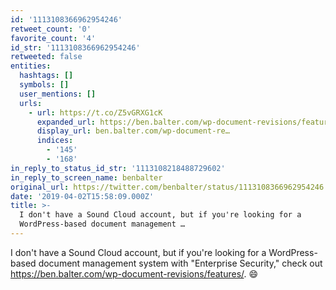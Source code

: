 ```yaml
---
id: '1113108366962954246'
retweet_count: '0'
favorite_count: '4'
id_str: '1113108366962954246'
retweeted: false
entities:
  hashtags: []
  symbols: []
  user_mentions: []
  urls:
    - url: https://t.co/Z5vGRXG1cK
      expanded_url: https://ben.balter.com/wp-document-revisions/features/
      display_url: ben.balter.com/wp-document-re…
      indices:
        - '145'
        - '168'
in_reply_to_status_id_str: '1113108218488729602'
in_reply_to_screen_name: benbalter
original_url: https://twitter.com/benbalter/status/1113108366962954246
date: '2019-04-02T15:58:09.000Z'
title: >-
  I don't have a Sound Cloud account, but if you're looking for a
  WordPress-based document management …
---
```


I don't have a Sound Cloud account, but if you're looking for a WordPress-based document management system with "Enterprise Security," check out https://ben.balter.com/wp-document-revisions/features/. 😄